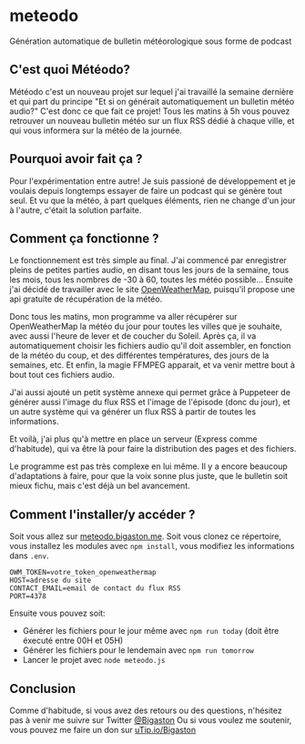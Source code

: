 # meteodo
Génération automatique de bulletin météorologique sous forme de podcast

## C'est quoi Météodo?
Météodo c'est un nouveau projet sur lequel j'ai travaillé la semaine dernière et qui part du principe "Et si on générait automatiquement un bulletin météo audio?" C'est donc ce que fait ce projet! Tous les matins à 5h vous pouvez retrouver un nouveau bulletin météo sur un flux RSS dédié à chaque ville, et qui vous informera sur la météo de la journée.

## Pourquoi avoir fait ça ?
Pour l'expérimentation entre autre! Je suis passioné de développement et je voulais depuis longtemps essayer de faire un podcast qui se génère tout seul. Et vu que la météo, à part quelques éléments, rien ne change d'un jour à l'autre, c'était la solution parfaite.

## Comment ça fonctionne ?
Le fonctionnement est très simple au final. J'ai commencé par enregistrer pleins de petites parties audio, en disant tous les jours de la semaine, tous les mois, tous les nombres de -30 à 60, toutes les météo possible... Ensuite j'ai décidé de travailler avec le site [OpenWeatherMap](https://openweathermap.org/), puisqu'il propose une api gratuite de récupération de la météo.

Donc tous les matins, mon programme va aller récupérer sur OpenWeatherMap la météo du jour pour toutes les villes que je souhaite, avec aussi l'heure de lever et de coucher du Soleil. Après ça, il va automatiquement choisir les fichiers audio qu'il doit assembler, en fonction de la météo du coup, et des différentes températures, des jours de la semaines, etc. Et enfin, la magie FFMPEG apparait, et va venir mettre bout à bout tout ces fichiers audio.

J'ai aussi ajouté un petit système annexe qui permet grâce à Puppeteer de générer aussi l'image du flux RSS et l'image de l'épisode (donc du jour), et un autre système qui va générer un flux RSS à partir de toutes les informations.

Et voilà, j'ai plus qu'à mettre en place un serveur (Express comme d'habitude), qui va être là pour faire la distribution des pages et des fichiers.

Le programme est pas très complexe en lui même. Il y a encore beaucoup d'adaptations à faire, pour que la voix sonne plus juste, que le bulletin soit mieux fichu, mais c'est déjà un bel avancement.

## Comment l'installer/y accéder ?
Soit vous allez sur [meteodo.bigaston.me](https://meteodo.bigaston.me).
Soit vous clonez ce répertoire, vous installez les modules avec `npm install`, vous modifiez les informations dans `.env`.
```
OWM_TOKEN=votre_token_openweathermap
HOST=adresse du site
CONTACT_EMAIL=email de contact du flux RSS
PORT=4378
```

Ensuite vous pouvez soit:
- Générer les fichiers pour le jour même avec `npm run today` (doit être éxecuté entre 00H et 05H)
- Générer les fichiers pour le lendemain avec `npm run tomorrow`
- Lancer le projet avec `node meteodo.js`

## Conclusion
Comme d'habitude, si vous avez des retours ou des questions, n'hésitez pas à venir me suivre sur Twitter [@Bigaston](https://twitter.com/Bigaston)
Ou si vous voulez me soutenir, vous pouvez me faire un don sur [uTip.io/Bigaston](https://utip.io/Bigaston)